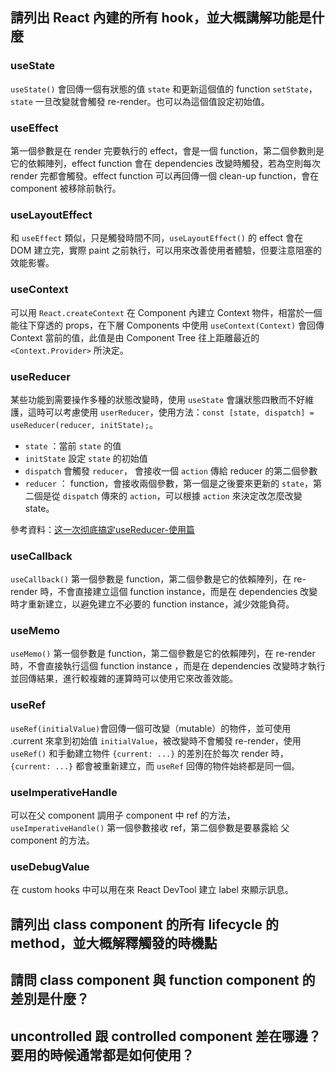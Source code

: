 ## 請列出 React 內建的所有 hook，並大概講解功能是什麼

### useState
`useState()` 會回傳一個有狀態的值 `state` 和更新這個值的 function `setState`，`state` 一旦改變就會觸發 re-render。也可以為這個值設定初始值。

### useEffect
第一個參數是在 render 完要執行的 effect，會是一個 function，第二個參數則是它的依賴陣列，effect function 會在 dependencies 改變時觸發，若為空則每次 render 完都會觸發。effect function 可以再回傳一個 clean-up function，會在 component 被移除前執行。

### useLayoutEffect
和 `useEffect` 類似，只是觸發時間不同，`useLayoutEffect()` 的 effect 會在 DOM 建立完，實際 paint 之前執行，可以用來改善使用者體驗，但要注意阻塞的效能影響。

### useContext
可以用 `React.createContext` 在 Component 內建立 Context 物件，相當於一個能往下穿透的 props，在下層 Components 中使用 `useContext(Context)` 會回傳 Context 當前的值，此值是由 Component Tree 往上距離最近的 `<Context.Provider>` 所決定。

### useReducer
某些功能到需要操作多種的狀態改變時，使用 `useState` 會讓狀態四散而不好維護，這時可以考慮使用 `userReducer`，使用方法：`const [state, dispatch] = useReducer(reducer, initState);`。

- `state` ：當前 `state` 的值
- `initState` 設定 `state` 的初始值
- `dispatch` 會觸發 `reducer`， 會接收一個 `action` 傳給 reducer 的第二個參數 
- `reducer` ： function，會接收兩個參數，第一個是之後要來更新的 `state`，第二個是從 `dispatch` 傳來的 `action`，可以根據 `action` 來決定改怎麼改變 state。

參考資料：[这一次彻底搞定useReducer-使用篇](https://juejin.cn/post/6844903869604986888)

### useCallback
`useCallback()` 第一個參數是 function，第二個參數是它的依賴陣列，在 re-render 時，不會直接建立這個 function instance，而是在 dependencies 改變時才重新建立，以避免建立不必要的 function instance，減少效能負荷。

### useMemo
`useMemo()` 第一個參數是 function，第二個參數是它的依賴陣列，在 re-render 時，不會直接執行這個 function instance ，而是在 dependencies 改變時才執行並回傳結果，進行較複雜的運算時可以使用它來改善效能。

### useRef
`useRef(initialValue)`會回傳一個可改變（mutable）的物件，並可使用 .current 來拿到初始值 `initialValue`，被改變時不會觸發 re-render，使用 `useRef()` 和手動建立物件 `{current: ...}` 的差別在於每次 render 時，`{current: ...}` 都會被重新建立，而 `useRef` 回傳的物件始終都是同一個。

### useImperativeHandle
可以在父 component 調用子 component 中 ref 的方法，`useImperativeHandle()` 第一個參數接收 ref，第二個參數是要暴露給 父 component 的方法。

### useDebugValue
在 custom hooks 中可以用在來 React DevTool 建立 label 來顯示訊息。

## 請列出 class component 的所有 lifecycle 的 method，並大概解釋觸發的時機點



## 請問 class component 與 function component 的差別是什麼？



## uncontrolled 跟 controlled component 差在哪邊？要用的時候通常都是如何使用？
